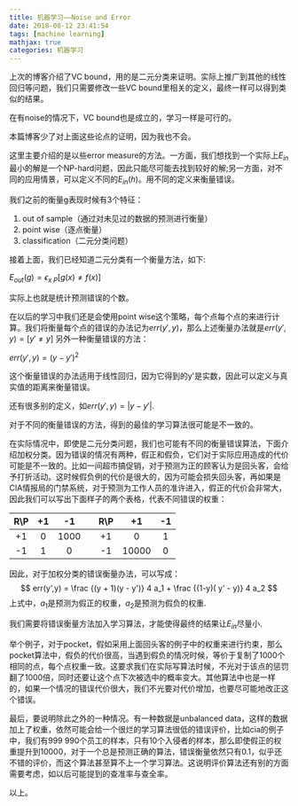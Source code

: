 ```yaml
---
title: 机器学习——Noise and Error
date: 2018-08-12 23:41:54
tags: [machine learning]
mathjax: true
categories: 机器学习
---
```


上次的博客介绍了VC bound，用的是二元分类来证明。实际上推广到其他的线性回归等问题，我们只需要修改一些VC bound里相关的定义，最终一样可以得到类似的结果。
<!--more-->
在有noise的情况下，VC bound也是成立的，学习一样是可行的。

本篇博客少了对上面这些论点的证明，因为我也不会。

这里主要介绍的是以些error measure的方法。一方面，我们想找到一个实际上$E_{in}$最小的解是一个NP-hard问题，因此只能尽可能去找到较好的解;另一方面，对不同的应用情景，可以定义不同的$E_{in}(h)$。用不同的定义来衡量错误。

我们之前的衡量g表现时候有3个特征：
1. out of sample（通过对未见过的数据的预测进行衡量）
2. point wise（逐点衡量）
3. classification（二元分类问题）

接着上面，我们已经知道二元分类有一个衡量方法，如下:

$E_{out}(g) = \epsilon _{x~P}[g(x) \neq f(x)]$

实际上也就是统计预测错误的个数。

在以后的学习中我们还是会使用point wise这个策略，每个点每个点的来进行计算。我们将衡量每个点的错误的办法记为$err(y',y)$，那么上述衡量办法就是$err(y',y) = [y' \neq y]$
另外一种衡量错误的方法：

$err(y',y) = (y - y')^2$

这个衡量错误的办法适用于线性回归，因为它得到的y'是实数，因此可以定义与真实值的距离来衡量错误。

还有很多别的定义，如$err(y',y) = |y - y'|$.

对于不同的衡量错误的方法，得到的最佳的学习算法很可能是不一致的。

在实际情况中，即使是二元分类问题，我们也可能有不同的衡量错误算法，下面介绍加权分类。因为错误的情况有两种，假正和假负，它们对于实际应用造成的代价可能是不一致的。比如一间超市搞促销，对于预测为正的顾客认为是回头客，会给予打折活动。这时候假负例的代价是很大的，因为可能会损失回头客，再如果是CIA情报局的门禁系统，对于预测为工作人员的准许进入，假正的代价会非常大，因此我们可以写出下面样子的两个表格，代表不同错误的权重：


R\P|+1|-1| |R\P|+1|-1
:---:|:--:|:---:|:---:|:---:|:---:|:---:
+1|0|1000| |+1 |0|1
-1|1|0| | -1|10000|0

因此，对于加权分类的错误衡量办法，可以写成：
$$
err(y',y) = \frac {(y + 1)(y - y')} 4 a_1 + \frac {(1-y)( y' - y)} 4 a_2
$$
上式中，$a_1$是预测为假正的权重，$a_2$是预测为假负的权重.

我们需要将错误衡量方法加入学习算法，才能使得最终的结果让$E_{in}$尽量小.

举个例子，对于pocket，假如采用上面回头客的例子中的权重来进行约束，那么pocket算法中，假负的代价很高，当遇到假负的情况时候，等价于复制了1000个相同的点，每个点权重一致。这要求我们在实际写算法时候，不光对于该点的惩罚翻了1000倍，同时还要让这个点下次被选中的概率变大。其他算法中也是一样的，如果一个情况的错误代价很大，我们不光要对代价增加，也要尽可能地改正这个错误。

最后，要说明除此之外的一种情况。有一种数据是unbalanced data，这样的数据加上了权重，依然可能会给一个很烂的学习算法很低的错误评价，比如cia的例子中，我们有999 990个员工的样本，只有10个入侵者的样本，那么即使假正的权重提升到10000，对于一个总是预测正确的算法，错误衡量依然只有0.1，似乎还不错的评价，而这个算法甚至算不上一个学习算法。这说明评价算法还有别的方面需要考虑，如以后可能提到的查准率与查全率。

以上。